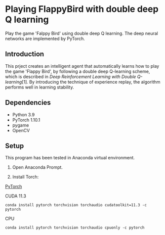 # Playing FlappyBird with double deep Q learning

Play the game 'Falppy Bird' using double deep Q learning. The deep neural networks are implemented by PyTorch.

## Introduction
This prject creates an intelligent agent that automatically learns how to play the game 'Flappy Bird', by following a double deep Q-learning scheme, which is described in _Deep Reinforcement Learning with Double Q-learning_[1]. By introducing the technique of experience replay, the algorithm performs well in learning stability. 

## Dependencies
- Python 3.9
- PyTorch 1.10.1
- pygame
- OpenCV

## Setup
This program has been tested in Anaconda virtual environment.
1. Open Anaconda Prompt. 
 
3. Install Torch:

[PyTorch](https://pytorch.org/)

CUDA 11.3
```
conda install pytorch torchvision torchaudio cudatoolkit=11.3 -c pytorch
```
CPU
```
conda install pytorch torchvision torchaudio cpuonly -c pytorch
```


